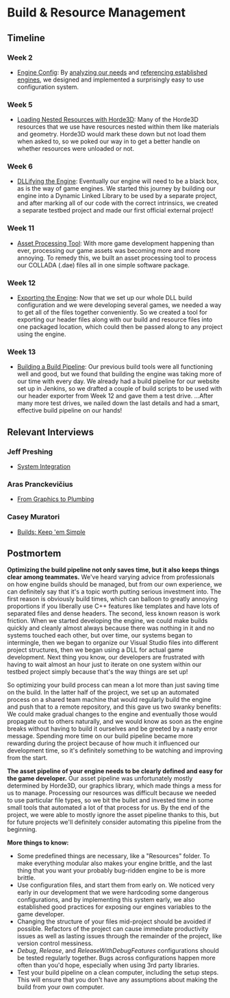 # Build & Resource Management

## Timeline

### Week 2
- [Engine Config](../../blogs/week-2/#engine-config): By [analyzing our needs](../../blogs/week-2/#requirements) and [referencing established engines](../../blogs/week-2/#comparison-with-other-engines), we designed and implemented a surprisingly easy to use configuration system.

### Week 5
- [Loading Nested Resources with Horde3D](../../blogs/week-5/#loading-nested-resources): Many of the Horde3D resources that we use have resources nested within them like materials and geometry. Horde3D would mark these down but not load them when asked to, so we poked our way in to get a better handle on whether resources were unloaded or not.

### Week 6
- [DLLifying the Engine](../../blogs/week-6/#dll): Eventually our engine will need to be a black box, as is the way of game engines. We started this journey by building our engine into a Dynamic Linked Library to be used by a separate project, and after marking all of our code with the correct intrinsics, we created a separate testbed project and made our first official external project!

### Week 11
- [Asset Processing Tool](../../blogs/week-11/#asset-processing-tool): With more game development happening than ever, processing our game assets was becoming more and more annoying. To remedy this, we built an asset processing tool to process our COLLADA (.dae) files all in one simple software package.

### Week 12
- [Exporting the Engine](../../blogs/week-12/#build): Now that we set up our whole DLL build configuration and we were developing several games, we needed a way to get all of the files together conveniently. So we created a tool for exporting our header files along with our build and resource files into one packaged location, which could then be passed along to any project using the engine.
  
### Week 13
- [Building a Build Pipeline](../../blogs/week-13/#build-system): Our previous build tools were all functioning well and good, but we found that building the engine was taking more of our time with every day. We already had a build pipeline for our website set up in Jenkins, so we drafted a couple of build scripts to be used with our header exporter from Week 12 and gave them a test drive. ...After many more test drives, we nailed down the last details and had a smart, effective build pipeline on our hands!

## Relevant Interviews

### Jeff Preshing
- [System Integration](../../interviews/JeffPreshing-interview/#systems-integration)
### Aras Pranckevičius
- [From Graphics to Plumbing](../../interviews/ArasPranckevicius-interview/#from-graphics-to-plumbing)
### Casey Muratori
- [Builds: Keep 'em Simple](../../interviews/CaseyMuratori-interview/#builds-keep-em-simple)

## Postmortem
**Optimizing the build pipeline not only saves time, but it also keeps things clear among teammates.** We've heard varying advice from professionals on how engine builds should be managed, but from our own experience, we can definitely say that it's a topic worth putting serious investment into. The first reason is obviously build times, which can balloon to greatly annoying proportions if you liberally use C++ features like templates and have lots of separated files and dense headers. The second, less known reason is work friction. When we started developing the engine, we could make builds quickly and cleanly almost always because there was nothing in it and no systems touched each other, but over time, our systems began to intermingle, then we began to organize our Visual Studio files into different project structures, then we began using a DLL for actual game development. Next thing you know, our developers are frustrated with having to wait almost an hour just to iterate on one system within our testbed project simply because that's the way things are set up!

So optimizing your build process can mean a lot more than just saving time on the build. In the latter half of the project, we set up an automated process on a shared team machine that would regularly build the engine and push that to a remote repository, and this gave us two swanky benefits: We could make gradual changes to the engine and eventually those would propagate out to others naturally, and we would know as soon as the engine breaks without having to build it ourselves and be greeted by a nasty error message. Spending more time on our build pipeline became more rewarding during the project because of how much it influenced our development time, so it's definitely something to be watching and improving from the start.

**The asset pipeline of your engine needs to be clearly defined and easy for the game developer.** Our asset pipeline was unfortunately mostly determined by Horde3D, our graphics library, which made things a mess for us to manage. Processing our resources was difficult because we needed to use particular file types, so we bit the bullet and invested time in some small tools that automated a lot of that process for us. By the end of the project, we were able to mostly ignore the asset pipeline thanks to this, but for future projects we'll definitely consider automating this pipeline from the beginning.

**More things to know:**

*   Some predefined things are necessary, like a "Resources" folder. To make everything modular also makes your engine brittle, and the last thing that you want your probably bug-ridden engine to be is more brittle.
*   Use configuration files, and start them from early on. We noticed very early in our development that we were hardcoding some dangerous configurations, and by implementing this system early, we also established good practices for exposing our engines variables to the game developer.
*   Changing the structure of your files mid-project should be avoided if possible. Refactors of the project can cause immediate productivity issues as well as lasting issues through the remainder of the project, like version control messiness.
*   _Debug_, _Release_, and _ReleaseWithDebugFeatures_ configurations should be tested regularly together. Bugs across configurations happen more often than you'd hope, especially when using 3rd party libraries.
*   Test your build pipeline on a clean computer, including the setup steps. This will ensure that you don't have any assumptions about making the build from your own computer.